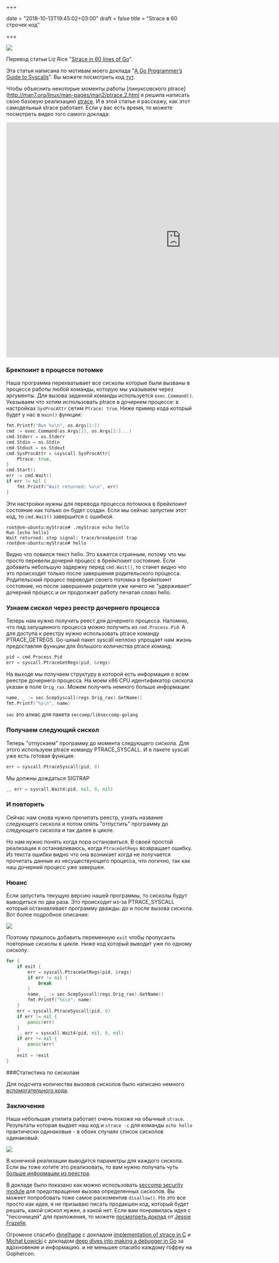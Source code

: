+++

date = "2018-10-13T19:45:02+03:00"
draft = false
title = "Strace в 60 строчек код"

+++

![](/img/syscall/title.png)

Перевод статьи Liz Rice "[Strace in 60 lines of Go](https://hackernoon.com/strace-in-60-lines-of-go-b4b76e3ecd64)".

Эта статья написана по мотивам моего доклада "[A Go Programmer’s Guide to Syscalls](https://gophercon.com/speakers/27)". Вы можете посмотреть код [тут](http://github.com/lizrice/strace-from-scratch).

Чтобы объяснить некоторые моменты работы [линуксовского ptrace](http://man7.org/linux/man-pages/man2/ptrace.2.html я решила написать свою базовую реализацию [strace](http://man7.org/linux/man-pages/man1/strace.1.html). И в этой статье я расскажу, как этот самодельный strace работает. Если у вас есть время, то можете посмотреть видео того самого доклада:

<iframe width="935" height="630" src="https://www.youtube.com/embed/01w7viEZzXQ?start=11" frameborder="0" allow="autoplay; encrypted-media" allowfullscreen></iframe>

### Брекпоинт в процессе потомке

Наша программа перехватывает все сисколы которые были вызваны в процессе работы любой команды, которую мы указываем через аргументы. Для вызова заданной команды используется `exec.Command()`. Указываем что хотим использовать ptrace в дочернем процессе: в настройках `SysProcAttr` сетим `Ptrace: true`. Ниже пример кода который будет у нас в `main()` функции:

```go
fmt.Printf("Run %v\n", os.Args[1:])
cmd := exec.Command(os.Args[1], os.Args[2:]...)
cmd.Stderr = os.Stderr
cmd.Stdin = os.Stdin
cmd.Stdout = os.Stdout
cmd.SysProcAttr = &syscall.SysProcAttr{
    Ptrace: true,
}
cmd.Start()
err := cmd.Wait()
if err != nil {
    fmt.Printf("Wait returned: %v\n", err)
}
```

Эти настройки нужны для перевода процесса потомока в брейкпоинт состояние как только он будет создан. Если мы сейчас запустим этот код, то `cmd.Wait()` завершится с ошибкой.

```
root@vm-ubuntu:myStrace# ./myStrace echo hello
Run [echo hello]
Wait returned: stop signal: trace/breakpoint trap
root@vm-ubuntu:myStrace# hello
```

Видно что повился текст hello. Это кажется странным, потому что мы просто перевели дочернй процесс в брейкпоинт состояние. Если добавить небольшую задержку перед `cmd.Wait()`, то станет видно что это происходит только после завершения родительского процесса. Родительский процесс переводит своего потомка в брейкпоинт состояние, но после завершения родителя уже ничего не "удерживает" дочерний процесс и он продолжает работу печатая слово hello.

### Узнаем сискол через реестр дочернего процесса

Теперь нам нужно получить реест для дочернего процесса. Напомню, что пид запущенного процесса можно получить из `cmd.Process.Pid`. А для доступа к реестру нужно использовать ptrace команду PTRACE_GETREGS. Go-шный пакет syscall неплохо упрощает нам жизнь предоставляя функции для большого количества ptrace команд:

```go
pid = cmd.Process.Pid
err = syscall.PtraceGetRegs(pid, &regs)
```

На выходе мы получаем структуру в которой есть информация о всем реестре дочернего процесса. На моем x86 CPU идентификатор сискола указан в поле `Orig_rax`. Можем получить немного больше информации:

```go
name, _ := sec.ScmpSyscall(regs.Orig_rax).GetName()
fmt.Printf("%s\n", name)
```

`sec` это алиас для пакета `seccomp/libseccomp-golang`

### Получаем следующий сискол

Теперь "отпускаем" программу до момента следующего сискола. Для этого используем ptrace команду PTRACE_SYSCALL. И в пакете syscall уже есть готовая функция:

```go
err = syscall.PtraceSyscall(pid, 0)
```

Мы должны дождаться SIGTRAP

```go
_, err = syscall.Wait4(pid, nil, 0, nil)
```

### И повторить

Сейчас нам снова нужно прочитать реестр, узнать название следующего сискола и потом опять "отпустить" программу до следующего сискола и так далее в цикле.

Но нам нужно понять когда пора остановиться. В своей простой реализации я останавливаюсь, когда `PtraceGetRegs` возвращает ошибку. Из текста ошибки видно что она возникает когда не получается прочитать данные из несуществующего процесса, что логично, так как наш дочерний процесс уже завершен.

### Нюанс 

Если запустить текущую версию нашей программы, то сисколы будут выводиться по два раза. Это происходит из-за PTRACE_SYSCALL который останавливает программу дважды: до и после вызова сискола. Вот более подробное описание:

![](/img/syscall/syscall.png)

Поэтому пришлось добавить переменную `exit` чтобы пропусакть повторные сисколы в цикле. Ниже код который выводит уже по одному сисколу:

```go
for {
    if exit {
        err = syscall.PtraceGetRegs(pid, &regs)
        if err != nil {
            break
        }
        name, _ := sec.ScmpSyscall(regs.Orig_rax).GetName()
        fmt.Printf("%s\n", name)
    }
    err = syscall.PtraceSyscall(pid, 0)
    if err != nil {
        panic(err)
    }
    _, err = syscall.Wait4(pid, nil, 0, nil)
    if err != nil {
        panic(err)
    }
    exit = !exit
}
```

###Статистика по сисколам

Для подсчета количества вызовов сисколов было написано немного [вспомогательного кода](https://github.com/lizrice/strace-from-scratch/blob/master/syscallcounter.go).

### Заключение

Наша небольшая утилита работает очень похоже на обычный `strace`. Результаты которая выдает наш код и `strace -c`  для команды `echo hello` практически одинаковые - в обоих случаях список сисколов одинаковый.

<script src="https://asciinema.org/a/TcEvXJvxXS6YyzCtowWpOfq6z.js" id="asciicast-TcEvXJvxXS6YyzCtowWpOfq6z" async></script>

<a href="https://asciinema.org/a/TcEvXJvxXS6YyzCtowWpOfq6z" target="_blank"><img src="https://asciinema.org/a/TcEvXJvxXS6YyzCtowWpOfq6z.png" /></a>

В конечной реализации выводятся параметры для каждого сискола. Если вы тоже хотите это реализовать, то вам нужно получать чуть [больше информации из реестра](http://syscalls.kernelgrok.com/).

В докладе было показано как можно использовать [seccomp security module](http://blog.aquasec.com/new-docker-security-features-and-what-they-mean-seccomp-profiles) для предотвращения вызова определенных сисколов. Вы можеет попробовать тоже самое раскоментив `disallow()`. Но это все просто как идея, я не призываю писать продакшен код, который будет решать, какой сискол нужен, а какой нет. Если вам понравилась идея с  "песочницей" для приложения, то можете [посмотреть доклад](https://www.google.co.uk/url?sa=t&rct=j&q=&esrc=s&source=web&cd=1&cad=rja&uact=8&ved=0ahUKEwitiNyuipDVAhXrAMAKHYl5BqMQtwIIKzAA&url=https%3A%2F%2Fwww.youtube.com%2Fwatch%3Fv%3DBuFTHOgsgAY&usg=AFQjCNEvLzasIbNnh-u61pkQJtH6rssj7Q) от [Jessie Frazelle](https://medium.com/@jessfraz).

Огромное спасибо [@nelhage](https://medium.com/@nelhage) с докладом [implementation of strace in C](https://blog.nelhage.com/2010/08/write-yourself-an-strace-in-70-lines-of-code/) и [Michał Łowicki](https://medium.com/@mlowicki) с докладом [deep dives into making a debugger in Go](https://medium.com/golangspec/making-debugger-for-golang-part-i-53124284b7c8)  за вдохновение и информацию. и не меньшее спасибо каждому гофреу на Gophercon.